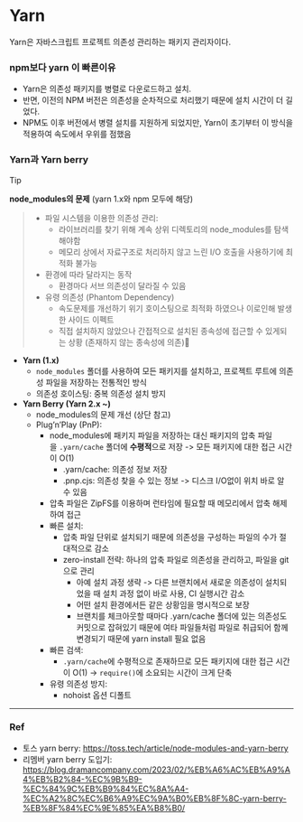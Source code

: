 # Yarn
Yarn은 자바스크립트 프로젝트 의존성 관리하는 패키지 관리자이다.

### npm보다 yarn 이 빠른이유
- Yarn은 의존성 패키지를 병렬로 다운로드하고 설치. 
- 반면, 이전의 NPM 버전은 의존성을 순차적으로 처리했기 때문에 설치 시간이 더 길었다. 
- NPM도 이후 버전에서 병렬 설치를 지원하게 되었지만, Yarn이 초기부터 이 방식을 적용하여 속도에서 우위를 점했음

### Yarn과 Yarn berry

>[!tip]
**node_modules의 문제** (yarn 1.x와 npm 모두에 해당)
>- 파일 시스템을 이용한 의존성 관리: 
>	- 라이브러리를 찾기 위해 계속 상위 디렉토리의 node_modules를 탐색해야함
>	- 메모리 상에서 자료구조로 처리하지 않고 느린 I/O 호출을 사용하기에 최적화 불가능
>- 환경에 따라 달라지는 동작
>	- 환경마다 서브 의존성이 달라질 수 있음
>- 유령 의존성 (Phantom Dependency)
>	- 속도문제를 개선하기 위기 호이스팅으로 최적화 하였으나 이로인해 발생한 사이드 이펙트 
>	- 직접 설치하지 않았으나 간접적으로 설치된 종속성에 접근할 수 있게되는 상황 (존재하지 않는 종속성에 의존)

- **Yarn (1.x)**
    - `node_modules` 폴더를 사용하여 모든 패키지를 설치하고, 프로젝트 루트에 의존성 파일을 저장하는 전통적인 방식
    - 의존성 호이스팅: 중복 의존성 설치 방지
- **Yarn Berry (Yarn 2.x ~)**
	- node_modules의 문제 개선 (상단 참고)
	-  Plug’n’Play (PnP): 
		- node_modules에 패키지 파일을 저장하는 대신 패키지의 압축 파일을 `.yarn/cache` 폴더에 **수평적**으로 저장 -> 모든 패키지에 대한 접근 시간이 O(1)
			- .yarn/cache: 의존성 정보 저장
			- .pnp.cjs: 의존성 찾을 수 있는 정보 -> 디스크 I/O없이 위치 바로 알 수 있음
		- 압축 파일은 ZipFS를 이용하며 런타임에 필요할 때 메모리에서 압축 해제하여 접근
		- 빠른 설치:
			- 압축 파일 단위로 설치되기 때문에 의존성을 구성하는 파일의 수가 절대적으로 감소
			- zero-install 전략: 하나의 압축 파일로 의존성을 관리하고, 파일을 git으로 관리
				- 아예 설치 과정 생략 -> 다른 브랜치에서 새로운 의존성이 설치되었을 때 설치 과정 없이 바로 사용, CI 실행시간 감소
				- 어떤 설치 환경에서든 같은 상황임을 명시적으로 보장
				- 브랜치를 체크아웃할 때마다 .yarn/cache 폴더에 있는 의존성도 커밋으로 잡혀있기 때문에 여타 파일들처럼 파일로 취급되어 함께 변경되기 때문에 yarn install 필요 없음
		- 빠른 검색: 
			- `.yarn/cache`에 수평적으로 존재하므로 모든 패키지에 대한 접근 시간이 O(1) -> `require()`에 소요되는 시간이 크게 단축
		- 유령 의존성 방지: 
			- nohoist 옵션 디폴트

---
### Ref
- 토스 yarn berry: https://toss.tech/article/node-modules-and-yarn-berry
- 리멤버 yarn berry 도입기: https://blog.dramancompany.com/2023/02/%EB%A6%AC%EB%A9%A4%EB%B2%84-%EC%9B%B9-%EC%84%9C%EB%B9%84%EC%8A%A4-%EC%A2%8C%EC%B6%A9%EC%9A%B0%EB%8F%8C-yarn-berry-%EB%8F%84%EC%9E%85%EA%B8%B0/